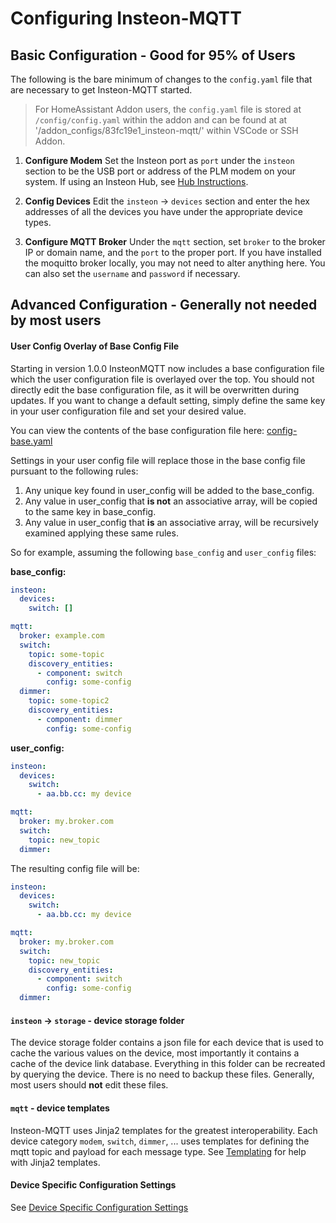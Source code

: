 # Configuring Insteon-MQTT

## Basic Configuration - Good for 95% of Users

The following is the bare minimum of changes to the `config.yaml` file that are necessary to get Insteon-MQTT started.

> For HomeAssistant Addon users, the `config.yaml` file is stored at `/config/config.yaml` within the addon
> and can be found at at '/addon_configs/83fc19e1_insteon-mqtt/' within VSCode or SSH Addon.

1. __Configure Modem__ Set the Insteon port as `port` under the `insteon` section to be the USB port or address of the PLM modem on your system.  If using an Insteon Hub, see [Hub Instructions](hub.md).

2. __Config Devices__ Edit the `insteon` -> `devices` section and enter the hex addresses of all the devices you have under the appropriate device types.

3. __Configure MQTT Broker__ Under the `mqtt` section, set `broker` to the broker IP or domain name, and the `port` to the proper port.  If you have installed the moquitto broker locally, you may not need to alter anything here.  You can also set the `username` and `password` if necessary.

## Advanced Configuration - Generally not needed by most users

#### User Config Overlay of Base Config File

Starting in version 1.0.0 InsteonMQTT now includes a base configuration file which the user configuration file is overlayed over the top.  You should not directly edit the base configuration file, as it will be overwritten during updates.  If you want to change a default setting, simply define the same key in your user configuration file and set your desired value.

You can view the contents of the base configuration file here:
[config-base.yaml](../insteon_mqtt/data/config-base.yaml)

Settings in your user config file will replace those in the base config file pursuant to the following rules:

1. Any unique key found in user_config will be added to the base_config.
2. Any value in user_config that __is not__ an associative array, will be copied to the same key in base_config.
3. Any value in user_config that __is__ an associative array, will be recursively examined applying these same rules.

So for example, assuming the following `base_config` and `user_config` files:

**base_config:**
```YAML
insteon:
  devices:
    switch: []

mqtt:
  broker: example.com
  switch:
    topic: some-topic
    discovery_entities:
      - component: switch
        config: some-config
  dimmer:
    topic: some-topic2
    discovery_entities:
      - component: dimmer
        config: some-config
```

**user_config:**
```YAML
insteon:
  devices:
    switch:
      - aa.bb.cc: my device

mqtt:
  broker: my.broker.com
  switch:
    topic: new_topic
  dimmer:
```

The resulting config file will be:

```YAML
insteon:
  devices:
    switch:
      - aa.bb.cc: my device

mqtt:
  broker: my.broker.com
  switch:
    topic: new_topic
    discovery_entities:
      - component: switch
        config: some-config
  dimmer:
```

#### `insteon` -> `storage` - device storage folder

The device storage folder contains a json file for each device that is used to cache the various values on the device, most importantly it contains a cache of the device link database. Everything in this folder can be recreated by querying the device. There is no need to backup these files.  Generally, most users should __not__ edit these files.

#### `mqtt` - device templates

Insteon-MQTT uses Jinja2 templates for the greatest interoperability.  Each device category `modem`, `switch`, `dimmer`, ... uses templates for defining the mqtt topic and payload for each message type.  See [Templating](templating.md) for help with Jinja2 templates.

#### Device Specific Configuration Settings
See [Device Specific Configuration Settings](config_extra.md)
